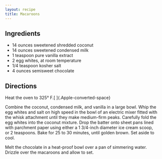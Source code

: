 ```yaml
---
layout: recipe
title: Macaroons
---
```


## Ingredients

* 14 ounces sweetened shredded coconut
* 14 ounces sweetened condensed milk
* 1 teaspoon pure vanilla extract
* 2 egg whites, at room temperature
* 1/4 teaspoon kosher salt
* 4 ounces semisweet chocolate

## Directions

Heat the oven to 325° F.[ ]{.Apple-converted-space}

Combine the coconut, condensed milk, and vanilla in a large bowl. Whip
the egg whites and salt on high speed in the bowl of an electric mixer
fitted with the whisk attachment until they make medium-firm peaks.
Carefully fold the egg whites into the coconut mixture. Drop the batter
onto sheet pans lined with parchment paper using either a 1 3/4-inch
diameter ice cream scoop, or 2 teaspoons. Bake for 25 to 30 minutes,
until golden brown. Set aside to cool.

Melt the chocolate in a heat-proof bowl over a pan of simmering water.
Drizzle over the macaroons and allow to set.
